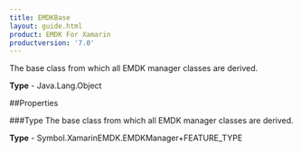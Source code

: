 ```yaml
---
title: EMDKBase
layout: guide.html
product: EMDK For Xamarin 
productversion: '7.0' 
---
```

The base class from which all EMDK manager classes are derived.

**Type** - Java.Lang.Object

##Properties

###Type
The base class from which all EMDK manager classes are derived.

**Type** - Symbol.XamarinEMDK.EMDKManager+FEATURE_TYPE
